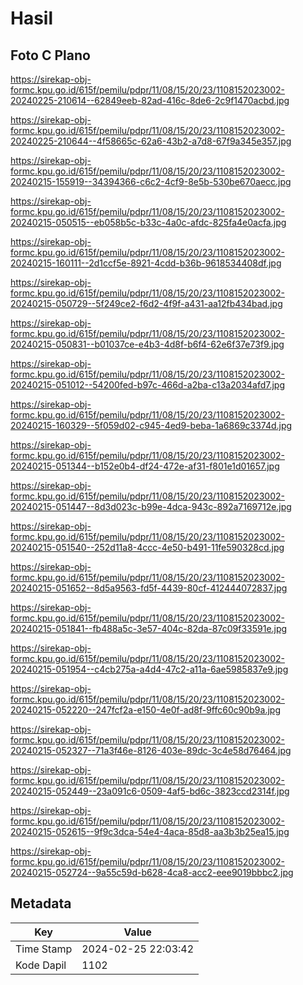 # Hasil

## Foto C Plano

https://sirekap-obj-formc.kpu.go.id/615f/pemilu/pdpr/11/08/15/20/23/1108152023002-20240225-210614--62849eeb-82ad-416c-8de6-2c9f1470acbd.jpg

https://sirekap-obj-formc.kpu.go.id/615f/pemilu/pdpr/11/08/15/20/23/1108152023002-20240225-210644--4f58665c-62a6-43b2-a7d8-67f9a345e357.jpg

https://sirekap-obj-formc.kpu.go.id/615f/pemilu/pdpr/11/08/15/20/23/1108152023002-20240215-155919--34394366-c6c2-4cf9-8e5b-530be670aecc.jpg

https://sirekap-obj-formc.kpu.go.id/615f/pemilu/pdpr/11/08/15/20/23/1108152023002-20240215-050515--eb058b5c-b33c-4a0c-afdc-825fa4e0acfa.jpg

https://sirekap-obj-formc.kpu.go.id/615f/pemilu/pdpr/11/08/15/20/23/1108152023002-20240215-160111--2d1ccf5e-8921-4cdd-b36b-9618534408df.jpg

https://sirekap-obj-formc.kpu.go.id/615f/pemilu/pdpr/11/08/15/20/23/1108152023002-20240215-050729--5f249ce2-f6d2-4f9f-a431-aa12fb434bad.jpg

https://sirekap-obj-formc.kpu.go.id/615f/pemilu/pdpr/11/08/15/20/23/1108152023002-20240215-050831--b01037ce-e4b3-4d8f-b6f4-62e6f37e73f9.jpg

https://sirekap-obj-formc.kpu.go.id/615f/pemilu/pdpr/11/08/15/20/23/1108152023002-20240215-051012--54200fed-b97c-466d-a2ba-c13a2034afd7.jpg

https://sirekap-obj-formc.kpu.go.id/615f/pemilu/pdpr/11/08/15/20/23/1108152023002-20240215-160329--5f059d02-c945-4ed9-beba-1a6869c3374d.jpg

https://sirekap-obj-formc.kpu.go.id/615f/pemilu/pdpr/11/08/15/20/23/1108152023002-20240215-051344--b152e0b4-df24-472e-af31-f801e1d01657.jpg

https://sirekap-obj-formc.kpu.go.id/615f/pemilu/pdpr/11/08/15/20/23/1108152023002-20240215-051447--8d3d023c-b99e-4dca-943c-892a7169712e.jpg

https://sirekap-obj-formc.kpu.go.id/615f/pemilu/pdpr/11/08/15/20/23/1108152023002-20240215-051540--252d11a8-4ccc-4e50-b491-11fe590328cd.jpg

https://sirekap-obj-formc.kpu.go.id/615f/pemilu/pdpr/11/08/15/20/23/1108152023002-20240215-051652--8d5a9563-fd5f-4439-80cf-412444072837.jpg

https://sirekap-obj-formc.kpu.go.id/615f/pemilu/pdpr/11/08/15/20/23/1108152023002-20240215-051841--fb488a5c-3e57-404c-82da-87c09f33591e.jpg

https://sirekap-obj-formc.kpu.go.id/615f/pemilu/pdpr/11/08/15/20/23/1108152023002-20240215-051954--c4cb275a-a4d4-47c2-a11a-6ae5985837e9.jpg

https://sirekap-obj-formc.kpu.go.id/615f/pemilu/pdpr/11/08/15/20/23/1108152023002-20240215-052220--247fcf2a-e150-4e0f-ad8f-9ffc60c90b9a.jpg

https://sirekap-obj-formc.kpu.go.id/615f/pemilu/pdpr/11/08/15/20/23/1108152023002-20240215-052327--71a3f46e-8126-403e-89dc-3c4e58d76464.jpg

https://sirekap-obj-formc.kpu.go.id/615f/pemilu/pdpr/11/08/15/20/23/1108152023002-20240215-052449--23a091c6-0509-4af5-bd6c-3823ccd2314f.jpg

https://sirekap-obj-formc.kpu.go.id/615f/pemilu/pdpr/11/08/15/20/23/1108152023002-20240215-052615--9f9c3dca-54e4-4aca-85d8-aa3b3b25ea15.jpg

https://sirekap-obj-formc.kpu.go.id/615f/pemilu/pdpr/11/08/15/20/23/1108152023002-20240215-052724--9a55c59d-b628-4ca8-acc2-eee9019bbbc2.jpg


## Metadata

| Key        | Value               |
| ---------- | ------------------- |
| Time Stamp | 2024-02-25 22:03:42 |
| Kode Dapil | 1102                |



